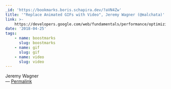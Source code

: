 ```yaml
---
_id: 'https://bookmarks.boris.schapira.dev/?aVN4Zw'
title: '"Replace Animated GIFs with Video", Jeremy Wagner (@malchata)'
link: >-
    https://developers.google.com/web/fundamentals/performance/optimizing-content-efficiency/replace-animated-gifs-with-video/
date: '2018-04-25'
tags:
    - name: boostmarks
      slug: boostmarks
    - name: gif
      slug: gif
    - name: video
      slug: video
---
```


Jeremy Wagner <br>&#8212;
<a href="https://bookmarks.boris.schapira.dev/?aVN4Zw" title="Permalink">Permalink</a>
